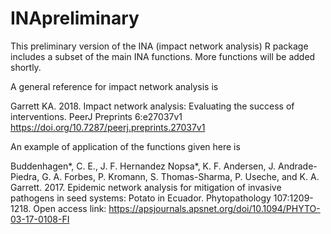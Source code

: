 # INApreliminary

This preliminary version of the INA (impact network analysis) R package includes a subset of the main INA functions.  More functions will be added shortly.

A general reference for impact network analysis is

Garrett KA. 2018. Impact network analysis: Evaluating the success of interventions. PeerJ Preprints 6:e27037v1 https://doi.org/10.7287/peerj.preprints.27037v1

An example of application of the functions given here is

Buddenhagen*, C. E.,  J. F. Hernandez Nopsa*, K. F. Andersen, J. Andrade-Piedra, G. A. Forbes, P. Kromann, S. Thomas-Sharma, P. Useche, and K. A. Garrett. 2017. Epidemic network analysis for mitigation of invasive pathogens in seed systems: Potato in Ecuador.  Phytopathology 107:1209-1218. Open access link: https://apsjournals.apsnet.org/doi/10.1094/PHYTO-03-17-0108-FI
